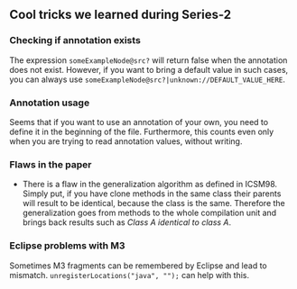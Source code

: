 ## Cool tricks we learned during Series-2

### Checking if annotation exists

The expression ``someExampleNode@src?`` will return false when the annotation does not exist. However, if you want to bring a default value in such cases, you can always use ``someExampleNode@src?|unknown://DEFAULT_VALUE_HERE``.

### Annotation usage

Seems that if you want to use an annotation of your own, you need to define it in the beginning of the file. 
Furthermore, this counts even only when you are trying to read annotation values, without writing.

### Flaws in the paper

- There is a flaw in the generalization algorithm as defined in ICSM98. Simply put, if you have clone methods in the same class their parents will result to be identical, because the class is the same. Therefore the generalization goes from methods to the whole compilation unit and brings back results such as _Class A identical to class A_.

### Eclipse problems with M3

Sometimes M3 fragments can be remembered by Eclipse and lead to mismatch. `unregisterLocations("java", "");` can help with this.